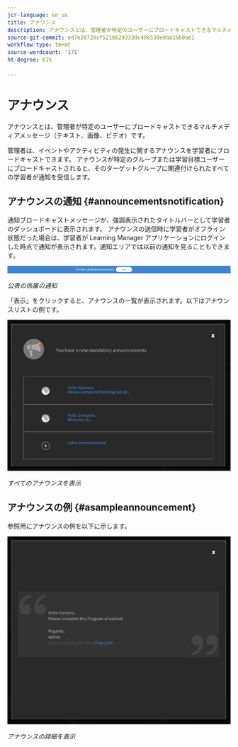 ```yaml
---
jcr-language: en_us
title: アナウンス
description: アナウンスとは、管理者が特定のユーザーにブロードキャストできるマルチメディアメッセージ（テキスト、画像、ビデオ）です。
source-git-commit: ed7e28720cf521b629333dc48e530e0aa16b0ae1
workflow-type: tm+mt
source-wordcount: '171'
ht-degree: 61%

---
```




# アナウンス

アナウンスとは、管理者が特定のユーザーにブロードキャストできるマルチメディアメッセージ（テキスト、画像、ビデオ）です。

管理者は、イベントやアクティビティの発生に関するアナウンスを学習者にブロードキャストできます。 アナウンスが特定のグループまたは学習目標ユーザーにブロードキャストされると、そのターゲットグループに関連付けられたすべての学習者が通知を受信します。

## アナウンスの通知 {#announcementsnotification}

通知ブロードキャストメッセージが、強調表示されたタイトルバーとして学習者のダッシュボードに表示されます。 アナウンスの送信時に学習者がオフライン状態だった場合は、学習者が Learning Manager アプリケーションにログインした時点で通知が表示されます。通知エリアでは以前の通知を見ることもできます。

![](assets/pending-announcements.png)

*公表の係属の通知*

「表示」をクリックすると、アナウンスの一覧が表示されます。以下はアナウンスリストの例です。

![](assets/learner-announcements-list.png)

*すべてのアナウンスを表示*

## アナウンスの例 {#asampleannouncement}

参照用にアナウンスの例を以下に示します。

![](assets/announcement-details.png)

*アナウンスの詳細を表示*

